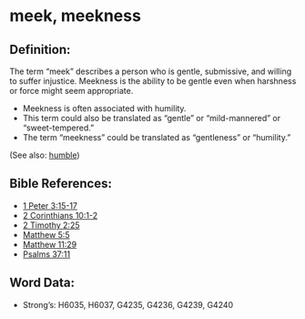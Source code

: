 # meek, meekness

## Definition:

The term “meek” describes a person who is gentle, submissive, and willing to suffer injustice. Meekness is the ability to be gentle even when harshness or force might seem appropriate.

* Meekness is often associated with humility.
* This term could also be translated as “gentle” or “mild-mannered” or “sweet-tempered.”
* The term “meekness” could be translated as “gentleness” or “humility.”

(See also: [humble](../kt/humble.md))

## Bible References:

* [1 Peter 3:15-17](rc://en/tn/help/1pe/03/15)
* [2 Corinthians 10:1-2](rc://en/tn/help/2co/10/01)
* [2 Timothy 2:25](rc://en/tn/help/2ti/02/25)
* [Matthew 5:5](rc://en/tn/help/mat/05/05)
* [Matthew 11:29](rc://en/tn/help/mat/11/29)
* [Psalms 37:11](rc://en/tn/help/psa/037/11)

## Word Data:

* Strong’s: H6035, H6037, G4235, G4236, G4239, G4240
